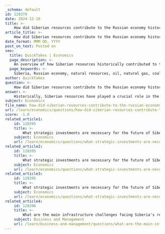 ```yaml
---
_schema: default
id: 128379
date: 2024-12-16
title: >-
    How did Siberian resources contribute to the Russian economy historically?
article_title: >-
    How did Siberian resources contribute to the Russian economy historically?
date_format: MMM DD, YYYY
post_on_text: Posted on
seo:
  title: QuickTakes | Economics
  page_description: >-
    An overview of how Siberian resources historically contributed to the Russian economy, focusing on the significance of oil, gas, coal, and metals in industrial growth and considerations regarding economic sustainability.
  page_keywords: >-
    Siberia, Russian economy, natural resources, oil, natural gas, coal, precious metals, Soviet era, industrial growth, resource curse, economic sustainability, energy production, manufacturing, transportation, economic challenges
author: QuickTakes
question: >-
    How did Siberian resources contribute to the Russian economy historically?
answer: >-
    Historically, Siberian resources have played a crucial role in the Russian economy, particularly due to the region's vast deposits of natural resources. Siberia is home to approximately 80% of Russia's oil resources, 85% of its natural gas, and significant amounts of coal and precious metals. This wealth in natural resources has made Siberia a central pillar of the Russian economy, especially during the Soviet era when it contributed substantially to national output. For instance, in the 1970s, Siberia accounted for 33% of coal production, 21% of oil, and 30% of coking coal in the Soviet economy.\n\nThe development of these resources has not only been vital for energy production but has also influenced various sectors of the economy, including manufacturing and transportation. The exploitation of Siberian resources has historically provided the necessary energy and raw materials to fuel industrial growth across Russia.\n\nHowever, the management and development of these resources have also raised concerns about the "resource curse," where an abundance of natural resources can lead to economic challenges, such as over-reliance on resource extraction and neglect of other sectors. This dilemma has been a significant topic of discussion regarding the future sustainability of the Siberian economy and its integration into the broader Russian economic landscape.\n\nIn summary, Siberian resources have historically been a cornerstone of the Russian economy, driving growth and development while also presenting challenges that need to be addressed for future prosperity.
subject: Economics
file_name: how-did-siberian-resources-contribute-to-the-russian-economy-historically.md
url: /learn/economics/questions/how-did-siberian-resources-contribute-to-the-russian-economy-historically
score: -1.0
related_article1:
    id: 128395
    title: >-
        What strategic investments are necessary for the future of Siberian resources?
    subject: Economics
    url: /learn/economics/questions/what-strategic-investments-are-necessary-for-the-future-of-siberian-resources
related_article2:
    id: 128395
    title: >-
        What strategic investments are necessary for the future of Siberian resources?
    subject: Economics
    url: /learn/economics/questions/what-strategic-investments-are-necessary-for-the-future-of-siberian-resources
related_article3:
    id: 128395
    title: >-
        What strategic investments are necessary for the future of Siberian resources?
    subject: Economics
    url: /learn/economics/questions/what-strategic-investments-are-necessary-for-the-future-of-siberian-resources
related_article4:
    id: 128396
    title: >-
        What are the main infrastructure challenges facing Siberia's resource sector?
    subject: Business and Management
    url: /learn/business-and-management/questions/what-are-the-main-infrastructure-challenges-facing-siberias-resource-sector
---
```


&nbsp;
